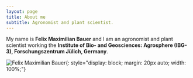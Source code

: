 ```yaml
---
layout: page
title: About me
subtitle: Agronomist and plant scientist.
---
```



My name is **Felix Maximilian Bauer** and I am an agronomist and plant scientist working the **Institute of Bio- and Geosciences: Agrosphere (IBG-3), Forschungszentrum Jülich, Germany**.

![Felix Maximilian Bauer](/assets/img/rhizo.JPG){: style="display: block; margin: 20px auto; width: 100%;"}


